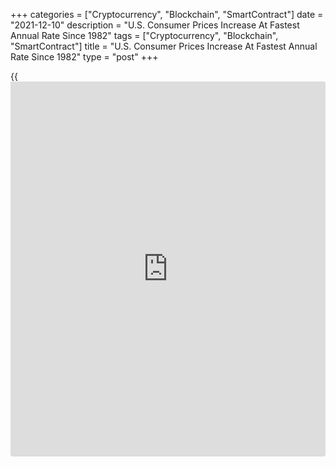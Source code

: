 +++
categories = ["Cryptocurrency", "Blockchain", "SmartContract"]
date = "2021-12-10"
description = "U.S. Consumer Prices Increase At Fastest Annual Rate Since 1982"
tags = ["Cryptocurrency", "Blockchain", "SmartContract"]
title = "U.S. Consumer Prices Increase At Fastest Annual Rate Since 1982"
type = "post"
+++

{{<iframe id="large-banner" src="https://www.bounty.group/#slide=8.0" width="100%" height="600" scrolling="no" style="border: 0px solid rgb(216, 221, 230); border-radius: 3px;">}}

Consumer prices in the U.S. increased at the fastest annual rate in
nearly 40 years in the month of November, according to a report released
by the Labor Department on Friday.

The report showed the annual rate of growth in consumer prices
accelerated to 6.8 percent in November from 6.2 percent in October,
reflecting the biggest jump since June of 1982.

Energy prices have skyrocketed by 33.3 percent over the last year, while
prices for food have spiked by 6.1 percent.

Core consumer prices, which exclude food and energy prices, were up by
4.9 percent compared to the same month a year ago, showing the biggest
annual increase since June of 1991.

Sharply higher prices for used cars and trucks, new vehicles, shelter
and medical care contributed to the year-over-year jump in core prices.

The faster annual growth came as consumer prices climbed by 0.8 percent
in November following a 0.9 percent advance in October. Economists had
expected consumer prices to increase by 0.7 percent.

The continued price growth was partly due to another surge in energy
prices, which spiked by 3.5 percent in November after soaring by 4.8
percent in October.

Food prices also advanced by 0.7 percent in November, reflecting broad-
based increases in prices for both food at home and away from home.

Excluding food and energy prices, core consumer prices rose by 0.5
percent in November after climbing by 0.6 percent in October. The
increase in core prices matched economist estimates.

The Labor Department said the shelter index increased by 0.5 percent, as
the indexes for rent and owners' equivalent rent both rose by 0.4
percent.

Sharp increases in prices for used cars and trucks, new vehicles and
apparel also contributed to the core consumer price growth.

"The biggest problem for the Fed is the mounting evidence of a strong
pick-up in cyclical price pressures," said Paul Ashworth, Chief US
Economist at Capital Economics. "The upshot is that, although we think
headline inflation has now peaked, it will decline only gradually over
the first half of next year."

He added, "Crucially, because of that building cyclical pressure we
expect core inflation to remain above the Fed's 2% target for a
prolonged period."

Next Tuesday, the Labor Department is scheduled to release a separate
report on producer prices in the month of November.

The producer price index is expected to climb by 0.6 percent in
November, while core producer prices are expected to rise by 0.4
percent.

For comments and feedback [contact](https://www.playgroundfx.com/contact/): editorial@rtt[news](https://www.letsplayfx.com/blog/forex-news-website/).com

[Economic News][1]

 **What parts of the world are seeing the best (and worst) economic
performances lately? Click[here][2] to check out our [Econ Scorecard][2]
and find out! See up-to-the-moment [ranking](https://www.playgroundfx.com/blog/crypto-exchange-ranking/)s for the best and worst
performers in [GDP][2], [unemployment rate][3], [inflation][4] and much
more.**

   1. www.rtt[news](https://www.letsplayfx.com/blog/forex-news-website/).com/Content/EconomicNews.aspx
   2. www.rtt[news](https://www.letsplayfx.com/blog/forex-news-website/).com/economic-scorecard/world-rank/GDP/highest-performance.aspx
   3. www.rtt[news](https://www.letsplayfx.com/blog/forex-news-website/).com/economic-scorecard/world-rank/unemployment-rate/lowest-performance.aspx
   4. www.rtt[news](https://www.letsplayfx.com/blog/forex-news-website/).com/economic-scorecard/world-rank/CPI/highest-performance.aspx